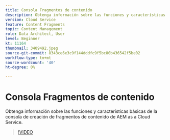 ```yaml
---
title: Consola Fragmentos de contenido
description: Obtenga información sobre las funciones y características básicas de la consola de creación de fragmentos de contenido de AEM as a Cloud Service.
version: Cloud Service
feature: Content Fragments
topic: Content Management
role: Data Architect, User
level: Beginner
kt: 11164
thumbnail: 3409492.jpeg
source-git-commit: 8343ce6e3c9f144dddfc9f5bc80b436542f5be02
workflow-type: tm+mt
source-wordcount: '40'
ht-degree: 0%

---
```



# Consola Fragmentos de contenido

Obtenga información sobre las funciones y características básicas de la consola de creación de fragmentos de contenido de AEM as a Cloud Service.

>[!VIDEO](https://video.tv.adobe.com/v/3409492/?quality=12&learn=on)
